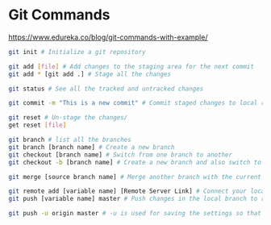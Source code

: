 # Git Commands

https://www.edureka.co/blog/git-commands-with-example/

```bash
git init # Initialize a git repository
```

```bash
git add [file] # Add changes to the staging area for the next commit
git add * [git add .] # Stage all the changes
```

```bash
git status # See all the tracked and untracked changes
```

```bash
git commit -m "This is a new commit" # Commit staged changes to local repo
```

```bash
git reset # Un-stage the changes/
get reset [file]
```

```bash
git branch # list all the branches
git branch [branch name] # Create a new branch
git checkout [branch name] # Switch from one branch to another
git checkout -b [branch name] # Create a new branch and also switch to it
```

```bash
git merge [source branch name] # Merge another branch with the current branch
```

```bash
git remote add [variable name] [Remote Server Link] # Connect your local repository to the remote server
git push [variable name] master # Push changes in the local branch to remote repository, name the branch as master in the remote repo.

git push -u origin master # -u is used for saving the settings so that next time you can just run git push
```
